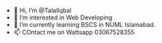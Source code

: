 - 👋 Hi, I’m @TalalIqbal
- 👀 I’m interested in Web Developing
- 🌱 I’m currently learning BSCS in NUML Islamabad.
- 📫 COntact me on Wattsapp 03067528355

<!---
TalalIqbal/TalalIqbal is a ✨ special ✨ repository because its `README.md` (this file) appears on your GitHub profile.
You can click the Preview link to take a look at your changes.
--->
